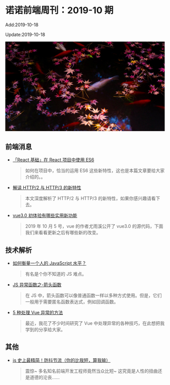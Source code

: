 # 诺诺前端周刊：2019-10 期

Add:2019-10-18

Update:2019-10-18

![201910](../images/2019/201910.jpg)

## 前端消息

- [「React 基础」在 React 项目中使用 ES6](https://mp.weixin.qq.com/s/rcaLFQ4uTRXrzzysFKm9_A)

  > 如何在项目中，恰当的运用 ES6 这些新特性，这也是本篇文章要给大家介绍的。。

- [解读 HTTP/2 与 HTTP/3 的新特性](https://mp.weixin.qq.com/s/UD_LXVUVnsaak30sUa1xuw)

  > 本文深度解析了 HTTP/2 与 HTTP/3 的新特性，如果你感兴趣请看下去。

- [vue3.0 初体验有哪些实用新功能](https://mp.weixin.qq.com/s/2E4nHKQ7-a_EIbXBy1wtZQ)

  > 2019 年 10 月 5 号，vue 的作者尤雨溪公开了 vue3.0 的源代码，下面我们来看看更新之后有哪些新的改变。

## 技术解析

- [如何衡量一个人的 JavaScript 水平？](https://mp.weixin.qq.com/s/9GK32KeKkc47Sw5oAPJkEw)

  > 有名是个你不知道的 JS 难点。

- [JS 异常函数之-箭头函数](https://segmentfault.com/a/1190000020169304)

  > 在 JS 中，箭头函数可以像普通函数一样以多种方式使用。但是，它们一般用于需要匿名函数表达式，例如回调函数。

- [5 种处理 Vue 异常的方法](https://blog.fundebug.com/2019/06/17/handling-errors-in-vuejs/)

  > 最近，我花了不少时间研究了 Vue 中处理异常的各种技巧，在此想把我学到的分享给大家。

<!-- ## 业界新闻

- [Chrome 77 发布](https://mp.weixin.qq.com/s/WBDNdgyH-b48PcrAIVSf6g)

  > 谷歌推出了面向 Mac、Windows 和 Linux 平台的 Chrome 77 稳定版（版本号 Google Chrome v77.0.3865.75），带来许多新功能和改进…… -->

## 其他

- [js 史上最精简！防抖节流（你的比我短，算我输）](https://juejin.im/post/5da7c77a51882554c0757f46)

  > 震惊~ 多名知名前端开发工程师竟然当众比短~ 这究竟是人性的扭曲还是道德的沦丧......
